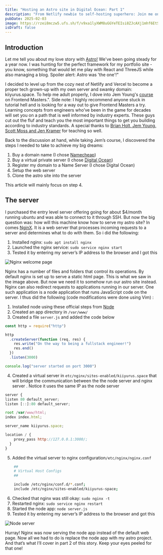 ```yaml
---
title: "Hosting an Astro site in Digital Ocean: Part 1"
description: "From Netlify newbie to self-hosting superhero: Join me on a wild ride as I ditch the training wheels and set up my Astro site on Digital Ocean!"
pubDate: 2025-02-03
image: https://rzei8mczw5.ufs.sh/f/v9xa1lyXWM8uGGYeTEIsi8ZJcAXj1mhf6EtSI4kdGbxPuF0D
isDraft: false
---
```


## Introduction

Let me tell you about my love story with [Astro!](https://astro.build/) We've been going steady for a year now. I was hunting for the perfect framework for my portfolio site - you know, something that would let me play with React and ThreeJS while also managing a blog. Spoiler alert: Astro was 'the one'!"

I decided to level up from the cozy nest of Netlify and Vercel to become a proper tech grown-up with my own server and swanky domain: kiiyurus.space. To help me adult properly, I dove into Jem Young's [course](https://frontendmasters.com/courses/fullstack-v3/) on Frontend Masters.". Side note: I highly recommend anyone stuck in tutorial hell and is looking for a way out to give Frontend Masters a try. Learning concepts from engineers who’ve been in the game for decades will set you on a path that is well informed by industry experts. These guys cut out the fluf and teach you the most important things to get you building according to industry standards. A special thanks to [Brian Holt, Jem Young, Scott Moss and Jen Kramer](https://frontendmasters.com/teachers/) for teaching so well.

Back to the discussion at hand, while taking Jem’s course, I discovered the steps I needed to take to achieve my big dreams:

1. Buy a domain name (I chose [Namecheap](https://www.namecheap.com/))
2. Buy a virtual private server (I chose [Digital Ocean](https://www.digitalocean.com/))
3. Register my domain to a Name Server (I chose Digital Ocean)
4. Setup the web server
5. Clone the astro site into the server

This article will mainly focus on step 4.

## The server

I purchased the entry level server offering going for about $4/month running ubuntu and was able to connect to it through SSH. But now the big question was: how will this machine know how to serve my astro site? In comes [NginX](https://www.f5.com/go/product/welcome-to-nginx). It is a web server that processes incoming requests to a server and determines what to do with them. So i did the following:

1. Installed nginx: `sudo apt install nginx`
2. Launched the nginx service: `sudo service nginx start`
3. Tested it by entering my server’s IP address to the browser and I got this

![Nginx welcome page](https://rzei8mczw5.ufs.sh/f/v9xa1lyXWM8uf78FG1IrOTqpFo1QjXg5nImZbzJAHtedx0V2)

Nginx has a number of files and folders that control its operations. By default nginx is set up to serve a static html page. This is what we saw in the image above. But now we need it to somehow run our astro site instead. Nginx can also redirect requests to applications running in our server. One such application is a node application that runs JavaScript code on the server. I thus did the following (code modifications were done using Vim) :

1. Installed node using these official steps from [Node](https://github.com/nodesource/distributions?tab=readme-ov-file#debian-and-ubuntu-based-distributions)
2. Created an app directory in `/var/www/`
3. Created a file `server.js` and added the code below

```jsx
const http = require("http")

http
  .createServer(function (req, res) {
    res.write("On the way to being a fullstack engineer!")
    res.end()
  })
  .listen(3000)

console.log("server started on port 3000")
```

4. Created a virtual server in `etc/nginx/sites-enabled/kiiyurus.space` that will bridge the communication between the the node server and nginx server . Notice it uses the same IP as the node server

```jsx
server {
listen 80 default_server;
listen [::]:80 default_server;

root /var/www/html;
index index.html;

server_name kiiyurus.space;

location / {
    proxy_pass http://127.0.0.1:3000/;
  }
}
```

5. Added the virtual server to nginx configuration`/etc/nginx/nginx.conf`

```bash
    ##
    # Virtual Host Configs
    ##

    include /etc/nginx/conf.d/*.conf;
    include /etc/nginx/sites-enabled/kiiyurus-space;

```

6. Checked that nginx was still okay: `sudo nginx -t`
7. Restarted nginx: `sudo service nginx restart`
8. Started the node app: `node server.js`
9. Tested it by entering my server’s IP address to the browser and got this

![Node server](https://rzei8mczw5.ufs.sh/f/v9xa1lyXWM8uPkxWcRbYD9N05itq8hZpv341cEdzHGOob6TL)

Hurray! Nginx was now serving the node app instead of the default web page. Now all we had to do is replace the node app with my astro project. And that’s what I’ll cover in part 2 of this story. Keep your eyes peeled for that one!
